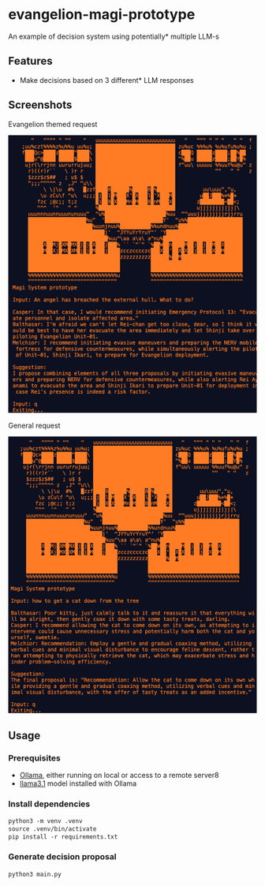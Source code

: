 # evangelion-magi-prototype
An example of decision system using potentially* multiple LLM-s

## Features
- Make decisions based on 3 different* LLM responses

## Screenshots
Evangelion themed request

![screenshot 1](screenshot/1.png)

General request

![screenshot 1](screenshot/2.png)

## Usage
### Prerequisites
- [Ollama](https://ollama.com/), either running on local or access to a remote server8
- [llama3.1](https://ollama.com/library/llama3.1) model installed with Ollama

### Install dependencies
```
python3 -m venv .venv
source .venv/bin/activate
pip install -r requirements.txt
```

### Generate decision proposal
```
python3 main.py
```
